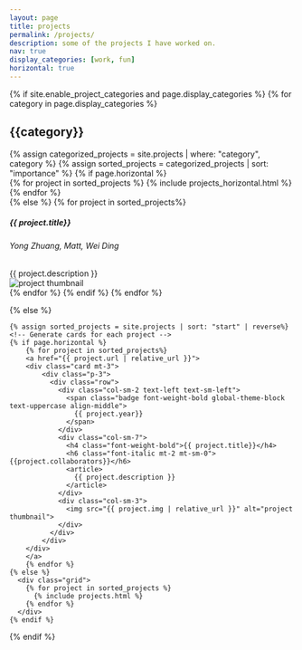 ```yaml
---
layout: page
title: projects
permalink: /projects/
description: some of the projects I have worked on.
nav: true
display_categories: [work, fun]
horizontal: true
---
```

<div class="projects">
  {% if site.enable_project_categories and page.display_categories %}
  <!-- Display categorized projects -->
    {% for category in page.display_categories %}
      <h2 class="category">{{category}}</h2>
      {% assign categorized_projects = site.projects | where: "category", category %}
      {% assign sorted_projects = categorized_projects | sort: "importance" %}
      <!-- Generate cards for each project -->
      {% if page.horizontal %}
        <div class="container">
          <div class="row row-cols-1">
          {% for project in sorted_projects %}
            {% include projects_horizontal.html %}
          {% endfor %}
          </div>
        </div>
      {% else %}
        {% for project in sorted_projects%}
        <div class="card mt-3">
            <div class="p-3">
              <div class="row">
                <div class="col-sm-2 text-left text-sm-right">
                  <span class="badge font-weight-bold global-theme-block text-uppercase align-middle">
                    <!-- {{ project.date}} -->
                  </span>
                </div>
                <div class="col-sm-6">
                  <h5 class="font-weight-bold">{{ project.title}}</h5>
                  <h6 class="font-italic mt-2 mt-sm-0">Yong Zhuang, Matt, Wei Ding</h6>
                  <article>
                    {{ project.description }}
                  </article>
                </div>
                <div class="col-sm-4">
                  <img src="{{ project.img | relative_url }}" alt="project thumbnail">
                </div>
              </div>
            </div>
        </div>
        {% endfor %}
      {% endif %}
    {% endfor %}

  {% else %}
  <!-- Display projects without categories -->
    {% assign sorted_projects = site.projects | sort: "start" | reverse%}
    <!-- Generate cards for each project -->
    {% if page.horizontal %}
        {% for project in sorted_projects%}
        <a href="{{ project.url | relative_url }}">
        <div class="card mt-3">
            <div class="p-3">
              <div class="row">
                <div class="col-sm-2 text-left text-sm-left">
                  <span class="badge font-weight-bold global-theme-block text-uppercase align-middle">
                    {{ project.year}}
                  </span>
                </div>
                <div class="col-sm-7">
                  <h4 class="font-weight-bold">{{ project.title}}</h4>
                  <h6 class="font-italic mt-2 mt-sm-0">{{project.collaborators}}</h6>
                  <article>
                    {{ project.description }}
                  </article>
                </div>
                <div class="col-sm-3">
                  <img src="{{ project.img | relative_url }}" alt="project thumbnail">
                </div>
              </div>
            </div>
        </div>
        </a>
        {% endfor %}
    {% else %}
      <div class="grid">
        {% for project in sorted_projects %}
          {% include projects.html %}
        {% endfor %}
      </div>
    {% endif %}

  {% endif %}

</div>
